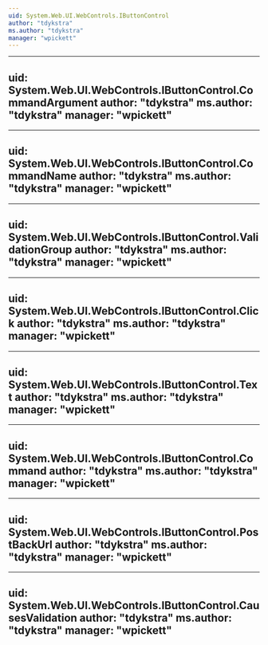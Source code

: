 ```yaml
---
uid: System.Web.UI.WebControls.IButtonControl
author: "tdykstra"
ms.author: "tdykstra"
manager: "wpickett"
---
```


---
uid: System.Web.UI.WebControls.IButtonControl.CommandArgument
author: "tdykstra"
ms.author: "tdykstra"
manager: "wpickett"
---

---
uid: System.Web.UI.WebControls.IButtonControl.CommandName
author: "tdykstra"
ms.author: "tdykstra"
manager: "wpickett"
---

---
uid: System.Web.UI.WebControls.IButtonControl.ValidationGroup
author: "tdykstra"
ms.author: "tdykstra"
manager: "wpickett"
---

---
uid: System.Web.UI.WebControls.IButtonControl.Click
author: "tdykstra"
ms.author: "tdykstra"
manager: "wpickett"
---

---
uid: System.Web.UI.WebControls.IButtonControl.Text
author: "tdykstra"
ms.author: "tdykstra"
manager: "wpickett"
---

---
uid: System.Web.UI.WebControls.IButtonControl.Command
author: "tdykstra"
ms.author: "tdykstra"
manager: "wpickett"
---

---
uid: System.Web.UI.WebControls.IButtonControl.PostBackUrl
author: "tdykstra"
ms.author: "tdykstra"
manager: "wpickett"
---

---
uid: System.Web.UI.WebControls.IButtonControl.CausesValidation
author: "tdykstra"
ms.author: "tdykstra"
manager: "wpickett"
---
